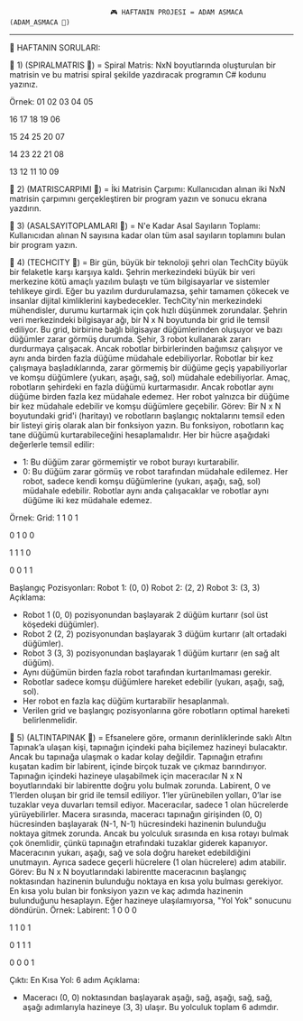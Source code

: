                              🎮 HAFTANIN PROJESI = ADAM ASMACA (ADAM_ASMACA 📂)

--------------------------------------------------------------------------------------------------------------------------------

📖 HAFTANIN SORULARI:

🔶 1) (SPIRALMATRIS 📂) = Spiral Matris: NxN boyutlarında oluşturulan bir matrisin ve bu matrisi spiral şekilde
yazdıracak programın C# kodunu yazınız.

Örnek:
01 02 03 04 05

16 17 18 19 06

15 24 25 20 07

14 23 22 21 08

13 12 11 10 09

🔶 2) (MATRISCARPIMI 📂) = İki Matrisin Çarpımı: Kullanıcıdan alınan iki NxN matrisin çarpımını gerçekleştiren bir
program yazın ve sonucu ekrana yazdırın.

🔶 3) (ASALSAYITOPLAMLARI 📂) = N'e Kadar Asal Sayıların Toplamı: Kullanıcıdan alınan N sayısına kadar olan tüm asal
sayıların toplamını bulan bir program yazın.

🔷 4) (TECHCITY 📂) = Bir gün, büyük bir teknoloji şehri olan TechCity büyük bir felaketle karşı karşıya kaldı.
Şehrin merkezindeki büyük bir veri merkezine kötü amaçlı yazılım bulaştı ve tüm
bilgisayarlar ve sistemler tehlikeye girdi. Eğer bu yazılım durdurulamazsa, şehir tamamen
çökecek ve insanlar dijital kimliklerini kaybedecekler. TechCity'nin merkezindeki
mühendisler, durumu kurtarmak için çok hızlı düşünmek zorundalar. Şehrin veri
merkezindeki bilgisayar ağı, bir N x N boyutunda bir grid ile temsil ediliyor. Bu grid,
birbirine bağlı bilgisayar düğümlerinden oluşuyor ve bazı düğümler zarar görmüş
durumda. Şehir, 3 robot kullanarak zararı durdurmaya çalışacak. Ancak robotlar
birbirlerinden bağımsız çalışıyor ve aynı anda birden fazla düğüme müdahale
edebiliyorlar. Robotlar bir kez çalışmaya başladıklarında, zarar görmemiş bir düğüme
geçiş yapabiliyorlar ve komşu düğümlere (yukarı, aşağı, sağ, sol) müdahale edebiliyorlar.
Amaç, robotların şehirdeki en fazla düğümü kurtarmasıdır. Ancak robotlar aynı düğüme
birden fazla kez müdahale edemez. Her robot yalnızca bir düğüme bir kez müdahale
edebilir ve komşu düğümlere geçebilir.
Görev: Bir N x N boyutundaki grid'i (haritayı) ve robotların başlangıç noktalarını temsil
eden bir listeyi giriş olarak alan bir fonksiyon yazın. Bu fonksiyon, robotların kaç tane
düğümü kurtarabileceğini hesaplamalıdır.
Her bir hücre aşağıdaki değerlerle temsil edilir:
* 1: Bu düğüm zarar görmemiştir ve robot burayı kurtarabilir.
* 0: Bu düğüm zarar görmüş ve robot tarafından müdahale edilemez.
Her robot, sadece kendi komşu düğümlerine (yukarı, aşağı, sağ, sol) müdahale edebilir.
Robotlar aynı anda çalışacaklar ve robotlar aynı düğüme iki kez müdahale edemez.

Örnek:
Grid:
1 1 0 1
  
0 1 0 0

1 1 1 0

0 0 1 1

Başlangıç Pozisyonları:
Robot 1: (0, 0)
Robot 2: (2, 2)
Robot 3: (3, 3)
Açıklama:
* Robot 1 (0, 0) pozisyonundan başlayarak 2 düğüm kurtarır (sol üst köşedeki
düğümler).
* Robot 2 (2, 2) pozisyonundan başlayarak 3 düğüm kurtarır (alt ortadaki düğümler).
* Robot 3 (3, 3) pozisyonundan başlayarak 1 düğüm kurtarır (en sağ alt düğüm).
* Aynı düğümün birden fazla robot tarafından kurtarılmaması gerekir.
* Robotlar sadece komşu düğümlere hareket edebilir (yukarı, aşağı, sağ, sol).
* Her robot en fazla kaç düğüm kurtarabilir hesaplanmalı.
* Verilen grid ve başlangıç pozisyonlarına göre robotların optimal hareketi
belirlenmelidir.

🔷 5) (ALTINTAPINAK 📂) = Efsanelere göre, ormanın derinliklerinde saklı Altın Tapınak’a ulaşan kişi, tapınağın
içindeki paha biçilemez hazineyi bulacaktır. Ancak bu tapınağa ulaşmak o kadar kolay
değildir. Tapınağın etrafını kuşatan kadim bir labirent, içinde birçok tuzak ve çıkmaz
barındırıyor. Tapınağın içindeki hazineye ulaşabilmek için maceracılar N x N
boyutlarındaki bir labirentte doğru yolu bulmak zorunda. Labirent, 0 ve 1'lerden oluşan bir
grid ile temsil ediliyor. 1’ler yürünebilen yolları, 0’lar ise tuzaklar veya duvarları temsil
ediyor. Maceracılar, sadece 1 olan hücrelerde yürüyebilirler. Macera sırasında, maceracı
tapınağın girişinden (0, 0) hücresinden başlayarak (N-1, N-1) hücresindeki hazinenin
bulunduğu noktaya gitmek zorunda. Ancak bu yolculuk sırasında en kısa rotayı bulmak
çok önemlidir, çünkü tapınağın etrafındaki tuzaklar giderek kapanıyor. Maceracının
yukarı, aşağı, sağ ve sola doğru hareket edebildiğini unutmayın. Ayrıca sadece geçerli
hücrelere (1 olan hücrelere) adım atabilir.
Görev: Bu N x N boyutlarındaki labirentte maceracının başlangıç noktasından hazinenin
bulunduğu noktaya en kısa yolu bulması gerekiyor. En kısa yolu bulan bir fonksiyon yazın
ve kaç adımda hazinenin bulunduğunu hesaplayın. Eğer hazineye ulaşılamıyorsa, "Yol
Yok" sonucunu döndürün.
Örnek:
Labirent:
1 0 0 0

1 1 0 1

0 1 1 1

0 0 0 1

Çıktı:
En Kısa Yol: 6 adım
Açıklama:
* Maceracı (0, 0) noktasından başlayarak aşağı, sağ, aşağı, sağ, sağ, aşağı adımlarıyla hazineye
(3, 3) ulaşır. Bu yolculuk toplam 6 adımdır.
